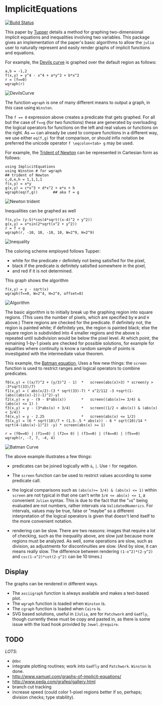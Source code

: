 # ImplicitEquations

[![Build Status](https://travis-ci.org/jverzani/ImplicitEquations.jl.svg?branch=master)](https://travis-ci.org/jverzani/ImplicitEquations.jl)



This paper by
[Tupper](http://www.dgp.toronto.edu/people/mooncake/papers/SIGGRAPH2001_Tupper.pdf)
details a method for graphing two-dimensional implicit equations and
inequalities involving two variables. This package gives an
implementation of the  paper's basic algorithms to allow
the `julia` user to naturally represent and easily render graphs of
implicit functions and equations.



For example, the
[Devils curve](http://www-groups.dcs.st-and.ac.uk/~history/Curves/Devils.html)
is graphed over the default region as follows:

```
a,b = -1,2
f(x,y) = y^4 - x^4 + a*y^2 + b*x^2
r = (f==0)
wgraph(r)
```

![DevilsCurve](http://i.imgur.com/LChTzC1.png)

The function `wgraph` is one of many different means to output a
graph, in this case using `Winston`.


The `f == 0` expression above creates a predicate that gets
graphed. For all but the case of `f==g` (for two functions) these are
generated by overloading the logical operators for functions on the
left and real values or functions on the right. As `==` can already be
used to compare functions in a different way, we use either `eq(f,g)`
for that comparison, or should infix notation be preferred the unicode
operator `f \eqcolon<tab> g` may be used.

For example, the
[Trident of Newton](http://www-history.mcs.st-and.ac.uk/Curves/Trident.html)
can be represented in Cartesian form as follows:

```
using ImplicitEquations
using Winston # for wgraph
## trident of Newton
c,d,e,h = 1,1,1,1
f(x,y) = x*y
g(x,y) = c*x^3 + d*x^2 + e*x + h
wgraph(eq(f,g))       ## aka f ≕ g
```


![Newton trident](http://i.imgur.com/1vhqSUz.png)


Inequalities can be graphed as well

```
f(x,y)= (y-5)*cos(4*sqrt((x-4)^2 + y^2))
g(x,y) = x*sin(2*sqrt(x^2 + y^2))
r = f < g
wgraph(r, -10, 10, -10, 10, W=2^9, H=2^9)
```

![Inequality](http://i.imgur.com/aEFjlTp.png)


The coloring scheme employed follows Tupper:

* white for the predicate `r` definitely not being satisfied for the pixel,
* black if the predicate is definitely satisfied somewhere in the pixel,
* and red if it is not determined.


This graph  shows the algorithm

```
f(x,y) = y - sqrt(x)
wgraph(f==0, W=2^4, H=2^4, offset=0)
```

![Algorithm](http://i.imgur.com/8Mtmb7v.png)

The basic algorithm is to initially break up the graphing region into
square regions. (This uses the number of pixels, which are specified
by `W` and `H` above.)  There regions are checked for the
predicate. If definitely not, the region is painted white; if
definitely yes, the region is painted black; else the square region is
subdivided into 4 smaller regions and the above is repeated until
subdivision would be below the pixel level. At which point, the
remaining 1-by-1 pixels are checked for possible solutions, for
example for equalities where continuity is know a random sample of
points is investigated with the intermediate value theorem.


This example, the
[Batman equation](http://yangkidudel.wordpress.com/2011/08/02/love-and-mathematics/),
Uses a few new things: the `screen` function is used to restrict
ranges and logical operators to combine predicates.

```
f0(x,y) = ((x/7)^2 + (y/3)^2 - 1)  *   screen(abs(x)>3) * screen(y > -3*sqrt(33)/7) 
f1(x,y) = ( abs(x/2)-(3 * sqrt(33)-7) * x^2/112 -3 +sqrt(1-(abs((abs(x)-2))-1)^2)-y)
f2(x,y) = y - (9 - 8*abs(x))       *   screen((abs(x)>= 3/4) &  (abs(x) <= 1) )
f3(x,y) = y - (3*abs(x) + 3/4)     *   screen((1/2 < abs(x)) & (abs(x) < 3/4))
f4(x,y) = y - 2.25                 *   screen(abs(x) <= 1/2) 
f5(x,y) = (6 * sqrt(10)/7 + (1.5-.5 * abs(x)) - 6 * sqrt(10)/14 * sqrt(4-(abs(x)-1)^2) -y) * screen(abs(x) >= 1)

r = (f0==0) | (f1==0) | (f2== 0) | (f3==0) | (f4==0) | (f5==0)
wgraph(r, -7, 7, -4, 4)
```

![Batman Curve](http://i.imgur.com/Buyd9Fb.png)

The above example illustrates a few things:

* predicates can be joined logically with `&`, `|`. Use `!` for negation.

* The `screen` function can be used to restrict values according to
  some predicate call.

* the logical comparisons such as `(abs(x)>= 3/4) & (abs(x) <= 1)`
  within `screen` are not typical in that one can't write `3/4 <=
  abs(x) <= 1`, a convenient `Julian` syntax. This is due to the fact that the "`x`s"
  being evaluated are not numbers, rather intervals via
  `ValidatedNumerics`. For intervals, values may be true, false or
  "maybe" so a different interpretation of the logical operators is
  given that doesn't lend itself to the more convenient notation.

* rendering can be slow. There are two reasons: images that require a
  lot of checking, such as the inequality above, are slow just because
  more regions must be analyzed. As well, some operations are slow,
  such as division, as adjustments for discontinuities are slow. (And
  by slow, it can means really slow. The difference between rendering
  `(1-x^2)*(2-y^2)` and `csc(1-x^2)*cot(2-y^2)` can be 10 times.)

## Display

The graphs can be rendered in different ways.

* The `asciigraph` function is always available and makes a text-based plot.
* The `wgraph` function is loaded when `Winston` is.
* The `cgraph` function is loaded when `Cairo` is.
* SVG based solutions, useful in `IJulia`, are for `Patchwork` and
  `Gadfly`, though currently these must be copy and pasted in, as
  there is some issue with the load hook provided by
  `Jewel.@require`.


## TODO

*LOTS*:

* `@doc`
* integrate plotting routines; work into `Gadfly` and `Patchwork`. `Winston` is done.
* http://www.xamuel.com/graphs-of-implicit-equations/
* http://www.peda.com/grafeq/gallery.html
* branch cut tracking
* increase speed (could color 1-pixel regions better if so, perhaps; division checks; type stability).

